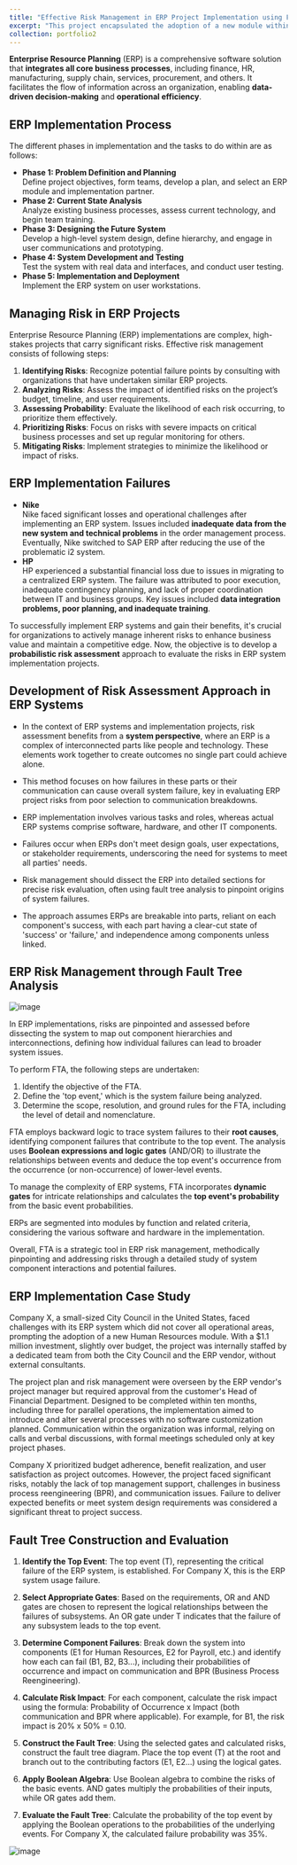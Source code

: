 ```yaml
---
title: "Effective Risk Management in ERP Project Implementation using FTA"
excerpt: "This project encapsulated the adoption of a new module within an existing ERP system, integrating fault tree analysis to systematically address and mitigate critical risks associated with communication and business process reengineering."
collection: portfolio2
---
```


**Enterprise Resource Planning** (ERP) is a comprehensive software solution that **integrates all core business processes**, including finance, HR, manufacturing, supply chain, services, procurement, and others. It facilitates the flow of information across an organization, enabling **data-driven decision-making** and **operational efficiency**.

## ERP Implementation Process
The different phases in implementation and the tasks to do within are as follows:

* **Phase 1: Problem Definition and Planning**        
    Define project objectives, form teams, develop a plan, and select an ERP module and implementation partner.
* **Phase 2: Current State Analysis**              
    Analyze existing business processes, assess current technology, and begin team training.
* **Phase 3: Designing the Future System**           
    Develop a high-level system design, define hierarchy, and engage in user communications and prototyping.
* **Phase 4: System Development and Testing**          
    Test the system with real data and interfaces, and conduct user testing.
* **Phase 5: Implementation and Deployment**        
    Implement the ERP system on user workstations.

## Managing Risk in ERP Projects
Enterprise Resource Planning (ERP) implementations are complex, high-stakes projects that carry significant risks. Effective risk management consists of following steps:
1. **Identifying Risks**: Recognize potential failure points by consulting with organizations that have undertaken similar ERP projects.
2. **Analyzing Risks**: Assess the impact of identified risks on the project’s budget, timeline, and user requirements.
3. **Assessing Probability**: Evaluate the likelihood of each risk occurring, to prioritize them effectively.
4. **Prioritizing Risks**: Focus on risks with severe impacts on critical business processes and set up regular monitoring for others.
5. **Mitigating Risks**: Implement strategies to minimize the likelihood or impact of risks.


## ERP Implementation Failures

* **Nike**             
    Nike faced significant losses and operational challenges after implementing an ERP system. Issues included **inadequate data from the new system and technical problems** in the order management process. Eventually, Nike switched to SAP ERP after reducing the use of the problematic i2 system.
* **HP**                 
    HP experienced a substantial financial loss due to issues in migrating to a centralized ERP system. The failure was attributed to poor execution, inadequate contingency planning, and lack of proper coordination between IT and business groups. Key issues included **data integration problems, poor planning, and inadequate training**.

To successfully implement ERP systems and gain their benefits, it's crucial for organizations to actively manage inherent risks to enhance business value and maintain a competitive edge. Now, the objective is to develop a **probabilistic risk assessment** approach to evaluate the risks in ERP system implementation projects. 

## Development of Risk Assessment Approach in ERP Systems

* In the context of ERP systems and implementation projects, risk assessment benefits from a **system perspective**, where an ERP is a complex of interconnected parts like people and technology. These elements work together to create outcomes no single part could achieve alone.

* This method focuses on how failures in these parts or their communication can cause overall system failure, key in evaluating ERP project risks from poor selection to communication breakdowns.

* ERP implementation involves various tasks and roles, whereas actual ERP systems comprise software, hardware, and other IT components.

* Failures occur when ERPs don't meet design goals, user expectations, or stakeholder requirements, underscoring the need for systems to meet all parties' needs.

* Risk management should dissect the ERP into detailed sections for precise risk evaluation, often using fault tree analysis to pinpoint origins of system failures.

* The approach assumes ERPs are breakable into parts, reliant on each component's success, with each part having a clear-cut state of 'success' or 'failure,' and independence among components unless linked.

## ERP Risk Management through Fault Tree Analysis

![image](/images/erp-fta.png)       

In ERP implementations, risks are pinpointed and assessed before dissecting the system to map out component hierarchies and interconnections, defining how individual failures can lead to broader system issues.    

To perform FTA, the following steps are undertaken:  
1. Identify the objective of the FTA.
2. Define the 'top event,' which is the system failure being analyzed.
3. Determine the scope, resolution, and ground rules for the FTA, including the level of detail and nomenclature.

FTA employs backward logic to trace system failures to their **root causes**, identifying component failures that contribute to the top event. The analysis uses **Boolean expressions and logic gates** (AND/OR) to illustrate the relationships between events and deduce the top event's occurrence from the occurrence (or non-occurrence) of lower-level events.

To manage the complexity of ERP systems, FTA incorporates **dynamic gates** for intricate relationships and calculates the **top event's probability** from the basic event probabilities.

ERPs are segmented into modules by function and related criteria, considering the various software and hardware in the implementation.

Overall, FTA is a strategic tool in ERP risk management, methodically pinpointing and addressing risks through a detailed study of system component interactions and potential failures.

## ERP Implementation Case Study 

Company X, a small-sized City Council in the United States, faced challenges with its ERP system which did not cover all operational areas, prompting the adoption of a new Human Resources module. With a $1.1 million investment, slightly over budget, the project was internally staffed by a dedicated team from both the City Council and the ERP vendor, without external consultants.

The project plan and risk management were overseen by the ERP vendor's project manager but required approval from the customer's Head of Financial Department. Designed to be completed within ten months, including three for parallel operations, the implementation aimed to introduce and alter several processes with no software customization planned. Communication within the organization was informal, relying on calls and verbal discussions, with formal meetings scheduled only at key project phases.

Company X prioritized budget adherence, benefit realization, and user satisfaction as project outcomes. However, the project faced significant risks, notably the lack of top management support, challenges in business process reengineering (BPR), and communication issues. Failure to deliver expected benefits or meet system design requirements was considered a significant threat to project success.

## Fault Tree Construction and Evaluation

1. **Identify the Top Event**: The top event (T), representing the critical failure of the ERP system, is established. For Company X, this is the ERP system usage failure.

2. **Select Appropriate Gates**: Based on the requirements, OR and AND gates are chosen to represent the logical relationships between the failures of subsystems. An OR gate under T indicates that the failure of any subsystem leads to the top event.

3. **Determine Component Failures**: Break down the system into components (E1 for Human Resources, E2 for Payroll, etc.) and identify how each can fail (B1, B2, B3...), including their probabilities of occurrence and impact on communication and BPR (Business Process Reengineering).

4. **Calculate Risk Impact**: For each component, calculate the risk impact using the formula: Probability of Occurrence x Impact (both communication and BPR where applicable). For example, for B1, the risk impact is 20% x 50% = 0.10.

5. **Construct the Fault Tree**: Using the selected gates and calculated risks, construct the fault tree diagram. Place the top event (T) at the root and branch out to the contributing factors (E1, E2...) using the logical gates.

6. **Apply Boolean Algebra**: Use Boolean algebra to combine the risks of the basic events. AND gates multiply the probabilities of their inputs, while OR gates add them.

7. **Evaluate the Fault Tree**: Calculate the probability of the top event by applying the Boolean operations to the probabilities of the underlying events. For Company X, the calculated failure probability was 35%.

![image](/images/erp_fta-python.png)

